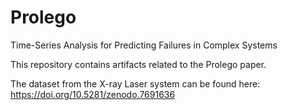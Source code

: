 # Prolego
Time-Series Analysis for Predicting Failures in Complex Systems

This repository contains artifacts related to the Prolego paper. 

The dataset from the X-ray Laser system can be found here:
https://doi.org/10.5281/zenodo.7691636
